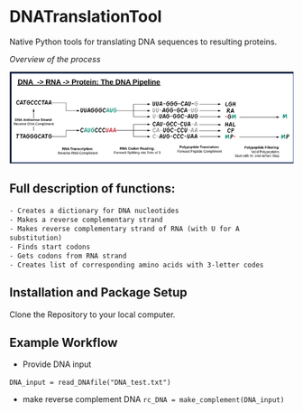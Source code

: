 # DNATranslationTool
Native Python tools for translating DNA sequences to resulting proteins.

*Overview of the process*

![Overview](Overview_image.png)

## Full description of functions:
    - Creates a dictionary for DNA nucleotides
    - Makes a reverse complementary strand 
    - Makes reverse complementary strand of RNA (with U for A substitution)
    - Finds start codons
    - Gets codons from RNA strand
    - Creates list of corresponding amino acids with 3-letter codes
    
## Installation and Package Setup

Clone the Repository to your local computer.

## Example Workflow
- Provide DNA input

`DNA_input = read_DNAfile("DNA_test.txt")`

- make reverse complement DNA
`rc_DNA = make_complement(DNA_input)`
